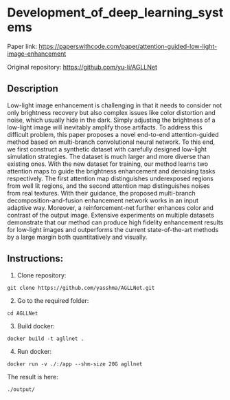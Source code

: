 # Development_of_deep_learning_systems

Paper link: https://paperswithcode.com/paper/attention-guided-low-light-image-enhancement

Original repository: https://github.com/yu-li/AGLLNet

## Description

Low-light image enhancement is challenging in that it needs to consider not only brightness recovery but also complex issues like color distortion and noise, which usually hide in the dark. Simply adjusting the brightness of a low-light image will inevitably amplify those artifacts. To address this difficult problem, this paper proposes a novel end-to-end attention-guided method based on multi-branch convolutional neural network. To this end, we first construct a synthetic dataset with carefully designed low-light simulation strategies. The dataset is much larger and more diverse than existing ones. With the new dataset for training, our method learns two attention maps to guide the brightness enhancement and denoising tasks respectively. The first attention map distinguishes underexposed regions from well lit regions, and the second attention map distinguishes noises from real textures. With their guidance, the proposed multi-branch decomposition-and-fusion enhancement network works in an input adaptive way. Moreover, a reinforcement-net further enhances color and contrast of the output image. Extensive experiments on multiple datasets demonstrate that our method can produce high fidelity enhancement results for low-light images and outperforms the current state-of-the-art methods by a large margin both quantitatively and visually.

## Instructions:
1. Clone repository:
```shell script
git clone https://github.com/yasshma/AGLLNet.git
```
2. Go to the required folder:
```shell script
cd AGLLNet
```
3. Build docker:
```shell script
docker build -t agllnet .
```
4. Run docker:
```shell script
docker run -v ./:/app --shm-size 20G agllnet
```

The result is here: 
```shell script
./output/
```
